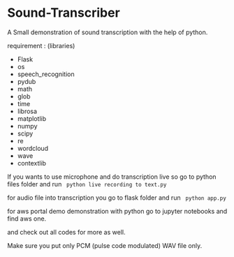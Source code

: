 # Sound-Transcriber

A Small demonstration of sound transcription with the help of python.

requirement : (libraries)

+ Flask
+ os
+ speech_recognition
+ pydub
+ math
+ glob
+ time
+ librosa
+ matplotlib
+ numpy
+ scipy
+ re
+ wordcloud
+ wave
+ contextlib

If you wants to use microphone and do transcription live so go to python files folder and run ``` python live recording to text.py```

for audio file into transcription you go to flask folder and run
``` python app.py```

for aws portal demo demonstration with python go to jupyter notebooks and find aws one.

and check out all codes for more as well.


Make sure you put only PCM (pulse code modulated) WAV file only.
